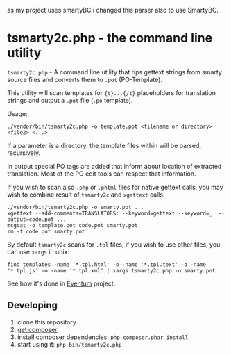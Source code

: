 as my project uses smartyBC i changed this parser also to use SmartyBC.

# tsmarty2c.php - the command line utility

`tsmarty2c.php` - A command line utility that rips gettext strings from smarty source files and converts them to `.pot` (PO-Template).

This utility will scan templates for `{t}...{/t}` placeholders for translation strings
and output a `.pot` file (`.po` template).

Usage:

    ./vendor/bin/tsmarty2c.php -o template.pot <filename or directory> <file2> <...>

If a parameter is a directory, the template files within will
be parsed, recursively.

In output special PO tags are added that inform about location of extracted translation. Most of the PO edit tools can respect that information.

If you wish to scan also `.php` or `.phtml` files for native gettext calls, you may wish to combine result of `tsmarty2c` and `xgettext` calls:

```
./vendor/bin/tsmarty2c.php -o smarty.pot ...
xgettext --add-comments=TRANSLATORS: --keyword=gettext --keyword=_  --output=code.pot ...
msgcat -o template.pot code.pot smarty.pot
rm -f code.pot smarty.pot
```

By default `tsmarty2c` scans for `.tpl` files, if you wish to use other files, you can use `xargs` in unix:

```
find templates -name '*.tpl.html' -o -name '*.tpl.text' -o -name '*.tpl.js' -o -name '*.tpl.xml' | xargs tsmarty2c.php -o smarty.pot
```

See how it's done in [Eventum](https://github.com/eventum/eventum/blob/master/localization/Makefile) project.

## Developing

1. clone this repository
2. [get composer](https://getcomposer.org/download/)
3. install composer dependencies: `php composer.phar install`
4. start using it: `php bin/tsmarty2c.php`
